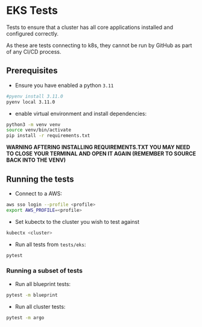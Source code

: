# EKS Tests

Tests to ensure that a cluster has all core applications
installed and configured correctly.

As these are tests connecting to k8s, they cannot be run
by GitHub as part of any CI/CD process.

## Prerequisites

- Ensure you have enabled a python `3.11`

``` bash
#pyenv install 3.11.0
pyenv local 3.11.0
```

- enable virtual environment and install dependencies:

```bash
python3 -m venv venv
source venv/bin/activate
pip install -r requirements.txt
```

**WARNING AFTERING INSTALLING REQUIREMENTS.TXT YOU MAY NEED TO CLOSE YOUR TERMINAL AND OPEN IT AGAIN (REMEMBER TO SOURCE BACK INTO THE VENV)**

## Running the tests

- Connect to a AWS:

``` bash
aws sso login --profile <profile>
export AWS_PROFILE=<profile>
```

- Set kubectx to the cluster you wish to test against

```bash
kubectx <cluster>
```

- Run all tests from `tests/eks`:

```bash
pytest
```

### Running a subset of tests

- Run all blueprint tests:

```bash
pytest -m blueprint
```

- Run all cluster tests:

```bash
pytest -m argo
```
